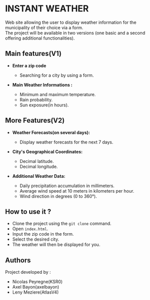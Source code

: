 # INSTANT WEATHER

Web site allowing the user to display weather information for the municipality of their choice via a form. </br>
The project will be available in two versions (one basic and a second offering additional functionalities).

## Main features(V1)

- **Enter a zip code**
  - Searching for a city by using a form.

- **Main Weather Informations :**
  - Minimum and maximum temperature.
  - Rain probability.
  - Sun exposure(in hours).

## More Features(V2)

- **Weather Forecasts(on several days):**
  - Display weather forecasts for the next 7 days.

- **City's Geographical Coordinates:**
  - Decimal latitude.
  - Decimal longitude.

- **Additional Weather Data:**
  - Daily precipitation accumulation in millimeters.
  - Average wind speed at 10 meters in kilometers per hour.
  - Wind direction in degrees (0 to 360°).

## How to use it ?

- Clone the project using the `git clone` command.
- Open `index.html`.
- Input the zip code in the form.
- Select the desired city.
- The weather will then be displayed for you.

## Authors
Project developed by :
- Nicolas Peyregne(KSR0)
- Axel Bayon(axelbayon)
- Leny Meziere(AtlasV4)
